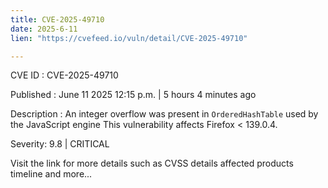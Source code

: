 ```yaml
---
title: CVE-2025-49710
date: 2025-6-11
lien: "https://cvefeed.io/vuln/detail/CVE-2025-49710"

---
```


CVE ID : CVE-2025-49710

Published :  June 11
2025
12:15 p.m. | 5 hours
4 minutes ago

Description : An integer overflow was present in `OrderedHashTable` used by the JavaScript engine This vulnerability affects Firefox < 139.0.4.

Severity: 9.8 | CRITICAL

Visit the link for more details
such as CVSS details
affected products
timeline
and more...
